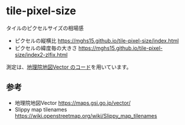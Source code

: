# tile-pixel-size
タイルのピクセルサイズの相場感

* ピクセルの縦横比 https://mghs15.github.io/tile-pixel-size/index.html
* ピクセルの緯度毎の大きさ https://mghs15.github.io/tile-pixel-size/index2-zlfix.html

測定は、[地理院地図Vector のコード](https://github.com/gsi-cyberjapan/gsimaps-vector-experiment/blob/master/js/src/util/measure.js)を用いています。

## 参考
* 地理院地図Vector https://maps.gsi.go.jp/vector/
* Slippy map tilenames https://wiki.openstreetmap.org/wiki/Slippy_map_tilenames

